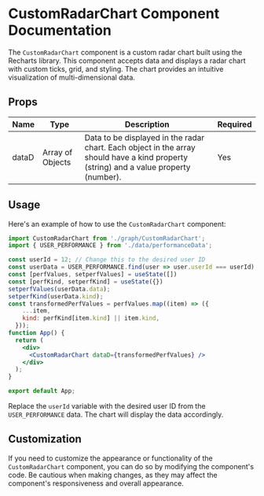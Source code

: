 # CustomRadarChart Component Documentation

The ``CustomRadarChart`` component is a custom radar chart built using the Recharts library. This component accepts data and displays a radar chart with custom ticks, grid, and styling. The chart provides an intuitive visualization of multi-dimensional data.

## Props
| Name  | Type            | Description                                                                                                  | Required |
|-------|-----------------|--------------------------------------------------------------------------------------------------------------|----------|
| dataD | Array of Objects | Data to be displayed in the radar chart. Each object in the array should have a kind property (string) and a value property (number). | Yes      |

## Usage
Here's an example of how to use the ``CustomRadarChart`` component:

```jsx
import CustomRadarChart from './graph/CustomRadarChart';
import { USER_PERFORMANCE } from './data/performanceData';

const userId = 12; // Change this to the desired user ID
const userData = USER_PERFORMANCE.find(user => user.userId === userId);
const [perfValues, setperfValues] = useState([])
const [perfKind, setperfKind] = useState({})
setperfValues(userData.data);
setperfKind(userData.kind);
const transformedPerfValues = perfValues.map((item) => ({
    ...item,
    kind: perfKind[item.kind] || item.kind,
  }));
function App() {
  return (
    <div>
      <CustomRadarChart dataD={transformedPerfValues} />
    </div>
  );
}

export default App;
```

Replace the ``userId`` variable with the desired user ID from the ``USER_PERFORMANCE`` data. The chart will display the data accordingly.

## Customization

If you need to customize the appearance or functionality of the ``CustomRadarChart`` component, you can do so by modifying the component's code. Be cautious when making changes, as they may affect the component's responsiveness and overall appearance.

